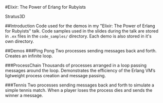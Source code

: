 #Elixir: The Power of Erlang for Rubyists

Stratus3D

##Introduction
Code used for the demos in my "Elixir: The Power of Erlang for Rubyists" talk. Code samples used in the slides during the talk are stored in `.ex` files in the `code_samples/` directory. Each demo is also stored in it's own directory.

##Demos
###Ping Pong
Two processes sending messages back and forth. Creates an infinite loop.

###ProcessChain
Thousands of processes arranged in a loop passing messages around the loop. Demonstrates the efficiency of the Erlang VM’s ligtweight process creation and message passing.

###Tennis
Two processes sending messages back and forth to simulate a simple tennis match. When a player loses the process dies and sends the winner a message.
